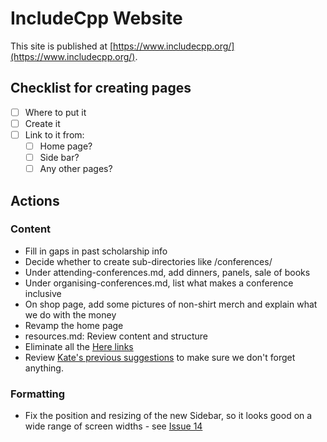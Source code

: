 # IncludeCpp Website

This site is published at [https://www.includecpp.org/](https://www.includecpp.org/).

## Checklist for creating pages

* [ ] Where to put it
* [ ] Create it
* [ ] Link to it from:
    * [ ] Home page?
    * [ ] Side bar?
    * [ ] Any other pages?

## Actions

### Content

* Fill in gaps in past scholarship info
* Decide whether to create sub-directories like /conferences/
* Under attending-conferences.md, add dinners, panels, sale of books
* Under organising-conferences.md, list what makes a conference inclusive
* On shop page, add some pictures of non-shirt merch and explain what we do with the money
* Revamp the home page
* resources.md: Review content and structure
* Eliminate all the [Here links](http://stephanieleary.com/2015/05/why-click-here-is-a-terrible-link-and-what-to-write-instead/)
* Review [Kate's previous suggestions](https://github.com/include-cpp/include-cpp.github.io/issues/10) to make sure we don't forget anything.
  
### Formatting

* Fix the position and resizing of the new Sidebar, so it looks good on a wide range of screen widths - see [Issue 14](https://github.com/include-cpp/include-cpp.github.io/issues/14)
